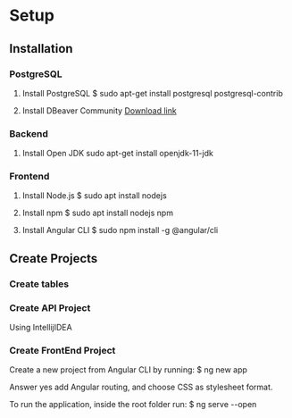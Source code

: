 # Setup

## Installation

### PostgreSQL
1. Install PostgreSQL
$ sudo apt-get install postgresql postgresql-contrib

2. Install DBeaver Community
[Download link](https://dbeaver.io/download/)

### Backend
1. Install Open JDK
sudo apt-get install openjdk-11-jdk


### Frontend
1. Install Node.js
$ sudo apt install nodejs

2. Install npm
$ sudo apt install nodejs npm

3. Install Angular CLI
$ sudo npm install -g @angular/cli

## Create Projects

### Create tables


### Create API Project
Using IntellijIDEA

### Create FrontEnd Project
Create a new project from Angular CLI by running:
$ ng new app

Answer yes add Angular routing, and choose CSS as stylesheet format.

To run the application, inside the root folder run:
$ ng serve --open

